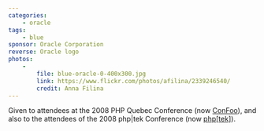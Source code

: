 ```yaml
---
categories:
    - oracle
tags:
    - blue
sponsor: Oracle Corporation
reverse: Oracle logo
photos:
    -
        file: blue-oracle-0-400x300.jpg
        link: https://www.flickr.com/photos/afilina/2339246540/
        credit: Anna Filina
---
```

Given to attendees at the 2008 PHP Quebec Conference (now [ConFoo](http://confoo.ca)), 
and also to the attendees of the 2008 php|tek Conference (now [php[tek]](https://tek.phparch.com/)).
